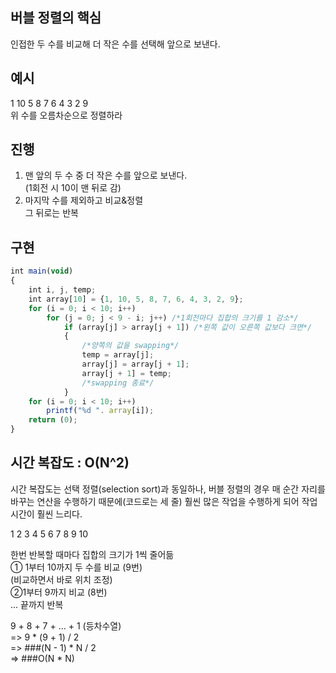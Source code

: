 ## 버블 정렬의 핵심
인접한 두 수를 비교해 더 작은 수를 선택해 앞으로 보낸다.

## 예시
1 10 5 8 7 6 4 3 2 9  
위 수를 오름차순으로 정렬하라
## 진행
1. 맨 앞의 두 수 중 더 작은 수를 앞으로 보낸다.  
(1회전 시 10이 맨 뒤로 감)  
2. 마지막 수를 제외하고 비교&정렬  
그 뒤로는 반복

## 구현
```javascript
int main(void)
{
	int i, j, temp;
	int array[10] = {1, 10, 5, 8, 7, 6, 4, 3, 2, 9};
	for (i = 0; i < 10; i++)
		for (j = 0; j < 9 - i; j++) /*1회전마다 집합의 크기를 1 감소*/
			if (array[j] > array[j + 1]) /*왼쪽 값이 오른쪽 값보다 크면*/
			{
				/*양쪽의 값을 swapping*/
				temp = array[j];
				array[j] = array[j + 1];
				array[j + 1] = temp;
				/*swapping 종료*/
			}
	for (i = 0; i < 10; i++)
		printf("%d ". array[i]);
	return (0);
}
```

## 시간 복잡도 : O(N^2)
시간 복잡도는 선택 정렬(selection sort)과 동일하나, 버블 정렬의 경우 매 순간 자리를 바꾸는 연산을 수행하기 때문에(코드로는 세 줄) 훨씬 많은 작업을 수행하게 되어 작업시간이 훨씬 느리다.  
  
1 2 3 4 5 6 7 8 9 10  
  
한번 반복할 때마다 집합의 크기가 1씩 줄어듦  
① 1부터 10까지 두 수를 비교 (9번)  
(비교하면서 바로 위치 조정)  
②1부터 9까지 비교 (8번)  
... 끝까지 반복

9 + 8 + 7 + ... + 1 (등차수열)  
=> 9 * (9 + 1) / 2  
=> ###(N - 1) * N / 2  
=> ###O(N * N)  

